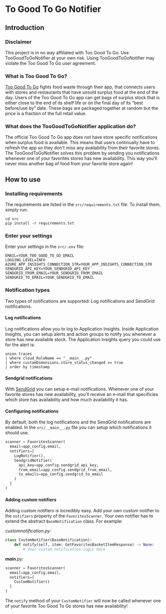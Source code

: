 # To Good To Go Notifier

## Introduction

### Disclaimer
This project is in no way affiliated with Too Good To Go. Use TooGoodToGoNotifier at your own risk. Using TooGoodToGoNotifier may violate the Too Good To Go user agreement.

### What is Too Good To Go?
[Too Good To Go](https://toogoodtogo.com/en-us) fights food waste through their app, that connects users with stores and restaurants that have unsold surplus food at the end of the day. Users of the Too Good To Go app can get bags of surplus stock that is either close to the end of its shelf life or on the final day of its “best before/use by” date. These bags are packaged together at random but the price is a fraction of the full retail value.

### What does the TooGoodToGoNotifier application do?
The official Too Good To Go app does not have store specific notifications when surplus food is available. This means that users continually have to refresh the app so they don't miss any availability from their favorite stores. The TooGoodToGoNotifier solves this problem by sending you notifications whenever one of your favorites stores has new availability. This way you'll never miss another bag of food from your favorite store again!

## How to use
### Installing requirements
The requirements are listed in the `src/requirements.txt` file. To install them, simply run:
```
cd src
pip install -r requirements.txt
```

### Enter your settings
Enter your settings in the `src/.env` file:
```
EMAIL=YOUR_TOO_GOOD_TO_GO_EMAIL
LOGGING_LEVEL=INFO
AZURE_APP_INSIGHTS_CONNECTION_STR=YOUR_APP_INSIGHTS_CONNECTION_STR
SENDGRID_API_KEY=YOUR_SENDGRID_API_KEY
SENDGRID_FROM_EMAIL=YOUR_SENDGRID_FROM_EMAIL
SENDGRID_TO_EMAIL=YOUR_SENDGRID_TO_EMAIL
```

### Notification types
Two types of notifications are supported: Log notifications and SendGrid notifications. 

#### Log notifications
Log notifications allow you to log to Application Insights. Inside Application Insights, you can setup alerts and action groups to notify you whenever a store has new available stock. The Application Insights query you could use for the alert is:
```
union traces
| where cloud_RoleName == "__main__.py"
| where customDimensions.store_status_changed == true
| order by timestamp
```

#### Sendgrid notifications
With [SendGrid](https://sendgrid.com/) you can setup e-mail notifications. Whenever one of your favorite stores has new availability, you'll receive an e-mail that specificies which store has availability and how much availability it has. 

#### Configuring notifications
By default, both the log notifications and the SendGrid notifications are enabled. In the `src/__main__.py` file you can setup which notifications it should use. 
```python
scanner = FavoritesScanner(
  email=app_config.email,
  notifiers=[
    LogNotifier(),
    SendgridNotifier(
      api_key=app_config.sendgrid_api_key,
      from_email=app_config.sendgrid_from_email,
      to_emails=app_config.sendgrid_to_email
    )
  ]
)
```

#### Adding custom notifiers
Adding custom notifiers is incredibly easy. Add your own custom notifier to the `notifiers` property of the `FavoritesScanner`. Your own notifier has to extend the abstract `BaseNotification` class. For example:

*customnotification.py:*
```python
class CustomNotifier(BaseNotification):
    def notify(self, item: GetFavoritesBasketItemResponse) -> None:
        # Your custom notification logic here
```
*__main__.py:*
```python
scanner = FavoritesScanner(
  email=app_config.email,
  notifiers=[
    CustomNotifier()
  ]
)
```

The `notify` method of your `CustomNotifier` will now be called whenever one of your favorite Too Good To Go stores has new availability!

